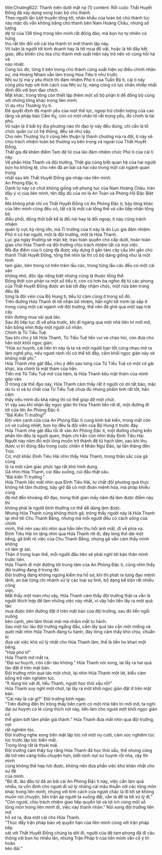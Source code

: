 title:Chương622: Thanh niên dưới mặt nạ (1)
content:
Rốt cuộc Thất Huyết Đồng đã xây dựng xong toàn bộ chủ thành.<br>Theo người lần lượt truyền tống tới, nhân khẩu của toàn bộ chủ thành lúc<br>này mặc dù vẫn không bằng chủ thành bên Nam Hoàng Châu, nhưng số lượng<br>đệ tử của 138 tông trong liên minh rất đông đảo, mà bọn họ tự nhiên có hứng<br>thú rất lớn đối với cái tòa thành trì mới thành lập này.<br>Vô luận là người tới kinh doanh hay là tới mua đồ vật, hoặc là tới đây kết<br>giao, đều khiến cho tòa chủ thành mới xuất hiện này trở nên vô cùng hối hả và<br>náo nhiệt.<br>Cùng lúc đó, từng ti bên trong chủ thành cũng xuất hiện sự điều chỉnh nhân<br>sự, mà Hoàng Nham vẫn làm trong Hoa Tiêu ti như trước.<br>Nhị sư tỷ mà y yêu thích thì đảm nhiệm Phó ti của Tuần Bộ ti, cái ti này<br>cũng phù hợp với tính cách của Nhị sư tỷ, nàng cũng có lực chấn nhiếp nhất<br>định đối với bọn đạo chích.<br>Mặt khác, trong tông còn thiết lập thêm một số bộ phận ti để đồng bộ cùng<br>với những tông khác trong liên minh.<br>Ví dụ như Thương Vụ ti.<br>Để quyết định độ mạnh yếu của một thế lực, ngoại trừ chiến lượng của cao<br>tầng và pháp bảo Cấm Kỵ, còn có một nhân tố rất trọng yếu, đó chính là tài phú.<br>Vô luận là ở bất kỳ địa phương nào thì đạo lý này đều đúng, chỉ cần là tổ<br>chức quần cư có hệ thống, đều sẽ như vậy.<br>Cho nên Thương Vụ ti cũng liền thuận lý thành chương mà ra đời, ti này sẽ<br>chịu trách nhiệm toàn bộ thương vụ bên trong và ngoài của Thất Huyết Đồng,<br>Thất gia đã khâm điểm Tam đệ tử của lão đảm nhiệm chức Phó ti của cái ti này.<br>Về phần Hứa Thanh và đội trưởng, Thất gia cũng biết quan hệ của hai người<br>bọn họ không tệ, cho nên đã an bài cả hai vào trong một cái ngành quan trọng<br>nhất sau khi Thất Huyết Đồng gia nhập vào liên minh.<br>An Phòng Đặc ti.<br>Danh tự này có chút không giống với phong tục của Nam Hoàng Châu, tràn<br>đầy ý vị của liên minh, tên đầy đủ của nó là An Toàn và Phòng Hộ Đặc Biệt ti.<br>Mà không phải chỉ có Thất Huyết Đồng có An Phòng Đặc ti, bảy tông khác<br>của liên minh cũng đều có, tất cả là một cái tổng thể và cần tiếp nhận tổng bộ<br>điều phối, đồng thời bất kể là đối nội hay là đối ngoại, ti này cũng trách nhiệm<br>quản lý cực kỳ rộng lớn, mà Ti trưởng của ti này là do Lục gia đảm nhiệm.<br>Phó ti có hai người, một là đội trưởng, một là Hứa Thanh.<br>Lục gia ngày thường sẽ mặc kệ, trao toàn quyền cho cấp dưới, hoàn toàn<br>giao cho Hứa Thanh và đội trưởng chịu trách nhiệm tất cả mọi việc.<br>Mà địa điểm của ti cũng đã được xây dựng ở gần tám cây cầu lớn gần chủ<br>thành Thất Huyết Đồng, tổng thể nhìn lại thì có bộ dáng giống như là một hình<br>tam giác, bên trong có trên trăm lầu các, trong từng lầu các đều có một cái sân<br>không nhỏ, độc lập riêng biệt nhưng cũng là thuộc tổng thể.<br>Đồng thời còn phân ra một số tiểu ti, còn có hơn ba nghìn đệ tử các phong<br>của Thất Huyết Đồng được an bài tới đây nhậm chức, một nửa bên trong đều đã<br>từng là đội viên của Bộ Hung ti, tiểu tử câm cũng ở trong số đó.<br>Trên đường Hứa Thanh đi tới nhận bổ nhiệm, hắn nghĩ tới mình lại sắp ở<br>trong cùng một cái ngành với đội trưởng, thế nên đã ghé qua một sạp trái cây<br>trên đường mua vài quả táo.<br>Sau đó tiếp tục đi về phía trước, khi đi ngang qua một nhà tiên trì mới mở,<br>hắn bỗng nhìn thấy một người cố nhân.<br>Chính là Từ Tiểu Tuệ.<br>Sau khi chú ý tới Hứa Thanh, Từ Tiểu Tuệ liền vui vẻ chào hỏi, còn đưa cho<br>hắn một khối ngọc giản.<br>"Hứa sư huynh, cái tiên trì này là ta và một người bạn tốt cùng nhau mở ra<br>làm nghề phụ, nếu ngươi rảnh rỗi có thể tới đây, cầm khối ngọc giản này sẽ<br>không mất phí."<br>Hứa Thanh nhẹ gật đầu, chú ý đến sau lưng của Từ Tiểu Tuệ có một cô gái<br>khác, kia chính là mật thám của hắn.<br>Tiền mà Từ Tiểu Tuệ mở cửa tiệm, là Hứa Thanh kêu mật thám của mình<br>góp vào.<br>Ở trong cái thế đạo này, Hứa Thanh cảm thấy rất ít người có ơn tất báo, mặc<br>dù tu vi và tư chất của Từ Tiểu Tuệ chưa đủ nhưng phẩm tính rất tốt, hắn cảm<br>thấy nếu mình đủ khả năng thì có thể giúp đỡ một chút.<br>Vì vậy sau khi nhận lấy ngọc giản thì Hứa Thanh liền rời đi, một đường đi<br>tới cửa lớn An Phòng Đặc ti.<br>"Bái Kiến Ti trưởng!"<br>Đội viên canh cửa của An Phòng Đặc ti cung kính bái kiến, trong mắt còn<br>có vẻ cuồng nhiệt, bọn họ đều là đội viên của Bộ Hung ti trước đây.<br>Hứa Thanh nhẹ gật đầu rồi đi vào An Phòng Đặc ti, một đường chứng kiến<br>phần lớn đều là người quen, thậm chí hắn còn nhìn thấy Đinh Tiêu Hải.<br>Người này năm đó một lòng muốn trở thành đệ tử hạch tâm, sau khi thu<br>được vị trí đứng đầu trong cuộc chiến ở Nhân Ngư Đảo, lại tấn thăng đến Trúc<br>Cơ, một khắc Đinh Tiêu Hải nhìn thấy Hứa Thanh, trong thần sắc của gã cũng<br>lộ ra một cảm giác phức tạp rất khó hình dung.<br>Gã nhìn Hứa Thanh, cúi đầu xuống, cúi đầu thật sâu.<br>"Bái kiến Ti trưởng."<br>Hứa Thanh liếc mắt nhìn qua Đinh Tiêu Hải, tư chất đối phương quả thực<br>không hề tầm thường, bây giờ đã có một đoàn mệnh hỏa, mà pháp khiếu cũng<br>đã mở đến khoảng 40 đạo, trong thời gian mấy năm đã làm được điểm này thì<br>không phải là người bình thường có thể dễ dàng làm được.<br>Nhưng Hứa Thanh cũng không thích gã, trông thấy người này là Hứa Thanh<br>lại nhớ tới Chu Thanh Bằng, nhưng mà mỗi người đều có cách sống của chính<br>mình, thế nên sau khi nhìn qua hắn liền thu hồi ánh mắt, đi về phía xa.<br>Đinh Tiêu Hải im lặng nhìn qua Hứa Thanh rời đi, đáy lòng thở dài một<br>tiếng, gã biết rõ việc của Chu Thanh Bằng, nhưng gã vẫn cảm thấy mình không<br>có làm gì sai.<br>Thân ở trong loạn thế, mỗi người đầu tiên sẽ phải nghĩ tới bản thân mình<br>trước tiên.<br>Hứa Thanh đi một đường tới trung tâm của An Phòng Đặc ti, cũng nhìn thấy<br>đội trưởng đang ở trong đó.<br>Đội trưởng đang không ngừng kiểm tra hồ sơ, khi thì phát ra từng đạo mệnh<br>lệnh, an bài từng chi nhánh xử lý các loại sự tình, bộ dạng bề bộn rất nhiều công<br>việc.<br>Mắt thấy một màn như vậy, Hứa Thanh cảm thấy đội trưởng thật ra vẫn là<br>người thích hợp để làm những việc này nhất, vì vậy hắn liền lấy ra một quả táo<br>mua được trên đường đặt ở trên mặt bàn của đội trưởng, sau đó liền ngồi xuống<br>bên cạnh, yên tâm thoải mái mà nhắm mắt tu hành.<br>Sau một lúc lâu đội trưởng ngẩng đầu, cầm lấy quả táo cắn một miếng và<br>quét mắt nhìn Hứa Thanh đang tu hành, đáy lòng cảm thấy khó chịu, chuẩn bị<br>đưa vài việc khó xử lý nhất cho Hứa Thanh làm, thế là liền ho khan một tiếng.<br>"Hứa phó ti!"<br>Hứa Thanh mở mắt ra.<br>"Đại sư huynh, còn cần táo không." Hứa Thanh nói xong, lại lấy ra hai quả<br>táo đặt ở trên mặt bàn.<br>Đội trưởng nhìn quả táo một chút, lại nhìn Hứa Thanh một lát, biểu cảm<br>bỗng trở nên nghiêm túc.<br>"Ít dùng trò vặt đi, tiểu Thanh, ngươi học thói xấu rồi!"<br>Hứa Thanh suy nghĩ một chút, lại lấy ra một khối ngọc giản đặt ở trên mặt<br>bàn.<br>"Cái này là cái gì?" Đội trưởng kinh ngạc.<br>"Trên đường đến thì trông thấy bên cạnh có một nhà tiên trì mới mở, ta nghĩ<br>đại sư huynh có lẽ cũng thích nơi này, liền làm cho ngươi một khối ngọc giản có<br>thể giảm bớt tám phần giá thành." Hứa Thanh đưa mắt nhìn qua đội trưởng, nói<br>rất nghiêm túc.<br>Đội trưởng nghe xong trên mặt lập tức nở một nụ cười, cảm xúc nghiêm túc<br>lúc trước lập tức biến mất.<br>Trong lòng rất là thoải mái.<br>Đội trưởng cảm thấy tuy rằng Hứa Thanh đã học thói xấu, thế nhưng cũng<br>đã trở nên càng hiểu chuyện hơn, biết nịnh nọt sư huynh rồi nha, vậy thì mình<br>cũng không thể hẹp hòi được, không nên đưa phần việc khó khăn nhất cho sư đệ<br>của mình.<br>"Bỏ đi, lão đầu tử đã an bài cái An Phòng Đặc ti này, việc cần làm quá<br>nhiều, ta vốn định cho ngươi đi xử lý những cái mâu thuẫn với các tông môn<br>khác trong liên minh, nhưng với tính cách của ngươi chắc là đi tới sẽ không<br>muốn nói chuyện, liền trấn áp người ta xuống đất, vẫn là để ta tới xử lý đi."<br>"Còn ngươi, chịu trách nhiệm giao tiếp quyền lợi và lợi ích cùng một số<br>tông môn trong liên minh đi, việc này thanh nhàn." Nói xong đội trưởng liền mở<br>hồ sơ ra, đưa một cái cho Hứa Thanh.<br>"Thúc đẩy trận pháp bảo vệ quyền hạn của liên minh cùng với trận pháp tiếp<br>sát với Thất Huyết Đồng chúng ta dời đi, người của đệ tam phong đã đi câu<br>thông với bọn họ nhiều lần, nhưng Trận Pháp ti của liên minh vẫn cố ý trì hoãn<br>kéo dài."